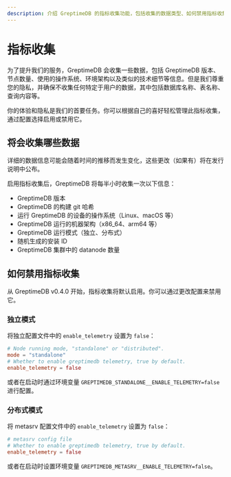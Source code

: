 ```yaml
---
description: 介绍 GreptimeDB 的指标收集功能，包括收集的数据类型、如何禁用指标收集等内容。
---
```


# 指标收集

为了提升我们的服务，GreptimeDB 会收集一些数据，包括 GreptimeDB 版本、节点数量、使用的操作系统、环境架构以及类似的技术细节等信息。但是我们尊重您的隐私，并确保不收集任何特定于用户的数据，其中包括数据库名称、表名称、查询内容等。

你的体验和隐私是我们的首要任务。你可以根据自己的喜好轻松管理此指标收集，通过配置选择启用或禁用它。

## 将会收集哪些数据

详细的数据信息可能会随着时间的推移而发生变化，这些更改（如果有）将在发行说明中公布。

启用指标收集后，GreptimeDB 将每半小时收集一次以下信息：

- GreptimeDB 版本
- GreptimeDB 的构建 git 哈希
- 运行 GreptimeDB 的设备的操作系统（Linux、macOS 等）
- GreptimeDB 运行的机器架构（x86_64、arm64 等）
- GreptimeDB 运行模式（独立、分布式）
- 随机生成的安装 ID
- GreptimeDB 集群中的 datanode 数量

## 如何禁用指标收集

从 GreptimeDB v0.4.0 开始，指标收集将默认启用。你可以通过更改配置来禁用它。

### 独立模式

将独立配置文件中的 `enable_telemetry` 设置为 `false`：

```toml
# Node running mode, "standalone" or "distributed".
mode = "standalone"
# Whether to enable greptimedb telemetry, true by default.
enable_telemetry = false
```

或者在启动时通过环境变量 `GREPTIMEDB_STANDALONE__ENABLE_TELEMETRY=false` 进行配置。

### 分布式模式

将 metasrv 配置文件中的 `enable_telemetry` 设置为 `false`：

```toml
# metasrv config file
# Whether to enable greptimedb telemetry, true by default.
enable_telemetry = false 
```

或者在启动时设置环境变量 `GREPTIMEDB_METASRV__ENABLE_TELEMETRY=false`。

